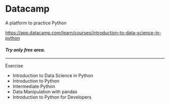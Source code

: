 # Datacamp
A platform to practice Python


https://app.datacamp.com/learn/courses/introduction-to-data-science-in-python


#### *Try only free area.*
---
Exercise
 * Introduction to Data Science in Python
 * Introduction to Python
 * Intermediate Python
 * Data Manipulation with pandas
 * Introduction to Python for Developers
